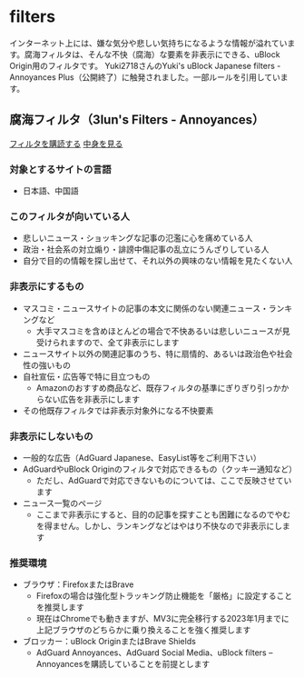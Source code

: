 # filters
インターネット上には、嫌な気分や悲しい気持ちになるような情報が溢れています。腐海フィルタは、そんな不快（腐海）な要素を非表示にできる、uBlock Origin用のフィルタです。
Yuki2718さんのYuki's uBlock Japanese filters - Annoyances Plus（公開終了）に触発されました。一部ルールを引用しています。

## 腐海フィルタ（3lun's Filters - Annoyances）
<a href="https://subscribe.adblockplus.org/?location=https://raw.githubusercontent.com/3lun/filters/main/annoyances.txt&title=3lun's filters - Annoyances">フィルタを購読する</a>
[中身を見る](https://raw.githubusercontent.com/3lun/filters/main/annoyances.txt)

### 対象とするサイトの言語
- 日本語、中国語

### このフィルタが向いている人
- 悲しいニュース・ショッキングな記事の氾濫に心を痛めている人
- 政治・社会系の対立煽り・誹謗中傷記事の乱立にうんざりしている人
- 自分で目的の情報を探し出せて、それ以外の興味のない情報を見たくない人

### 非表示にするもの
- マスコミ・ニュースサイトの記事の本文に関係のない関連ニュース・ランキングなど
  - 大手マスコミを含めほとんどの場合で不快あるいは悲しいニュースが見受けられますので、全て非表示にします
- ニュースサイト以外の関連記事のうち、特に扇情的、あるいは政治色や社会性の強いもの
- 自社宣伝・広告等で特に目立つもの
  - Amazonのおすすめ商品など、既存フィルタの基準にぎりぎり引っかからない広告を非表示にします
- その他既存フィルタでは非表示対象外になる不快要素

### 非表示にしないもの
- 一般的な広告（AdGuard Japanese、EasyList等をご利用下さい）
- AdGuardやuBlock Originのフィルタで対応できるもの（クッキー通知など）
  - ただし、AdGuardで対応できないものについては、ここで反映させています
- ニュース一覧のページ
  - ここまで非表示にすると、目的の記事を探すことも困難になるのでやむを得ません。しかし、ランキングなどはやはり不快なので非表示にします
 
### 推奨環境
- ブラウザ：FirefoxまたはBrave
  - Firefoxの場合は強化型トラッキング防止機能を「厳格」に設定することを推奨します 
  - 現在はChromeでも動きますが、MV3に完全移行する2023年1月までに上記ブラウザのどちらかに乗り換えることを強く推奨します
- ブロッカー：uBlock OriginまたはBrave Shields
  - AdGuard Annoyances、AdGuard Social Media、uBlock filters – Annoyancesを購読していることを前提とします

